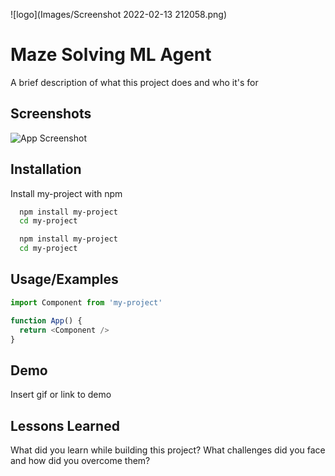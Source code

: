 
![logo](Images/Screenshot 2022-02-13 212058.png)


# Maze Solving ML Agent

A brief description of what this project does and who it's for


## Screenshots

![App Screenshot](https://via.placeholder.com/468x300?text=App+Screenshot+Here)


## Installation

Install my-project with npm

```bash
  npm install my-project
  cd my-project
```


```bash
  npm install my-project
  cd my-project
```
## Usage/Examples

```javascript
import Component from 'my-project'

function App() {
  return <Component />
}
```


## Demo

Insert gif or link to demo


## Lessons Learned

What did you learn while building this project? What challenges did you face and how did you overcome them?

